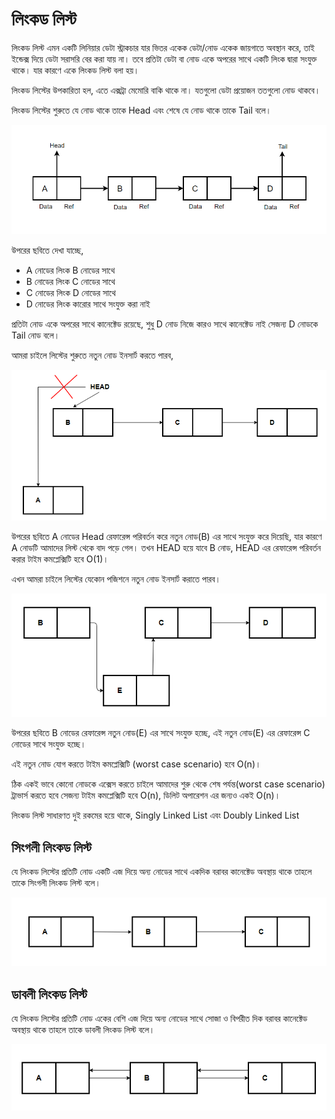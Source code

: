 # লিংকড লিস্ট

লিংকড লিস্ট এমন একটি লিনিয়ার ডেটা স্ট্রাকচার যার ভিতর একেক ডেটা/নোড একেক জায়গাতে অবস্থান করে, তাই ইন্ডেক্স দিয়ে ডেটা সরাসরি বের করা যায় না। তবে প্রতিটা ডেটা বা নোড একে অপরের সাথে একটি লিংক দ্বারা সংযুক্ত থাকে। যার কারণে একে লিংকড লিস্ট বলা হয়।

লিংকড লিস্টের উপকারিতা হল, এতে এক্সট্রা মেমোরি বাকি থাকে না। যতগুলো ডেটা প্রয়োজন ততগুলো নোড থাকবে।

লিংকড লিস্টের শুরুতে যে নোড থাকে তাকে Head এবং শেষে যে নোড থাকে তাকে Tail বলে।

<p align="center">
	<img src="./images/linked-list.PNG" alt="linked list">
</p>

উপরের ছবিতে দেখা যাচ্ছে,

- A নোডের লিংক B নোডের সাথে
- B নোডের লিংক C নোডের সাথে
- C নোডের লিংক D নোডের সাথে
- D নোডের লিংক কারোর সাথে সংযুক্ত করা নাই

প্রতিটা নোড একে অপরের সাথে কানেক্টেড রয়েছে, শুধু D নোড নিজে কারও সাথে কানেক্টেড নাই সেজন্য D নোডকে Tail নোড বলে।

আমরা চাইলে লিস্টের শুরুতে নতুন নোড ইনসার্ট করতে পারব,

<p align="center">
	<img src="./images/linked-list-2.png" alt="linked list">
</p>

উপরের ছবিতে A নোডের Head রেফারেন্স পরিবর্তন করে নতুন নোড(B) এর সাথে সংযুক্ত করে দিয়েছি, যার কারণে A নোডটি আমাদের লিস্ট থেকে বাদ পড়ে গেল। তখন HEAD হয়ে যাবে B নোড, HEAD এর রেফারেন্স পরিবর্তন করার টাইম কমপ্লেক্সিটি হবে O(1)।

এখন আমরা চাইলে লিস্টের যেকোন পজিশনে নতুন নোড ইনসার্ট করাতে পারব।

<p align="center">
	<img src="./images/linked-list-3.png" alt="linked list">
</p>

উপরের ছবিতে B নোডের রেফারেন্স নতুন নোড(E) এর সাথে সংযুক্ত হচ্ছে, এই নতুন নোড(E) এর রেফারেন্স C নোডের সাথে সংযুক্ত হচ্ছে।

এই নতুন নোড যোগ করতে টাইম কমপ্লেক্সিটি (worst case scenario) হবে O(n)।

ঠিক একই ভাবে কোনো নোডকে এক্সেস করতে চাইলে আমাদের শুরু থেকে শেষ পর্যন্ত(worst case scenario) ট্রাভার্স করতে হবে সেজন্য টাইম কমপ্লেক্সিটি হবে O(n), ডিলিট অপারেশন এর জন্যও একই O(n)।

লিংকড লিস্ট সাধারণত দুই রকমের হয়ে থাকে, Singly Linked List এবং Doubly Linked List

## সিংগলী লিংকড লিস্ট

যে লিংকড লিস্টের প্রতিটি নোড একটি এজ দিয়ে অন্য নোডের সাথে একদিক বরাবর কানেক্টেড অবস্থায় থাকে তাহলে তাকে সিংগলী লিংকড লিস্ট বলে।

<p align="center">
	<img src="./images/linked-list-4.png" alt="linked list">
</p>

## ডাবলী লিংকড লিস্ট

যে লিংকড লিস্টের প্রতিটি নোড একের বেশি এজ দিয়ে অন্য নোডের সাথে সোজা ও বিপরীত দিক বরাবর কানেক্টেড অবস্থায় থাকে তাহলে তাকে ডাবলী লিংকড লিস্ট বলে।

<p align="center">
	<img src="./images/linked-list-5.png" alt="linked list">
</p>
